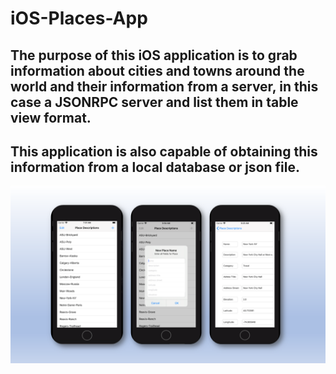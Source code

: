 # iOS-Places-App

## The purpose of this iOS application is to grab information about cities and towns around the world and their information from a server, in this case a JSONRPC server and list them in table view format.
## This application is also capable of obtaining this information from a local database or json file. 

![](/Place_Descriptions/iOSPlaces.png)

